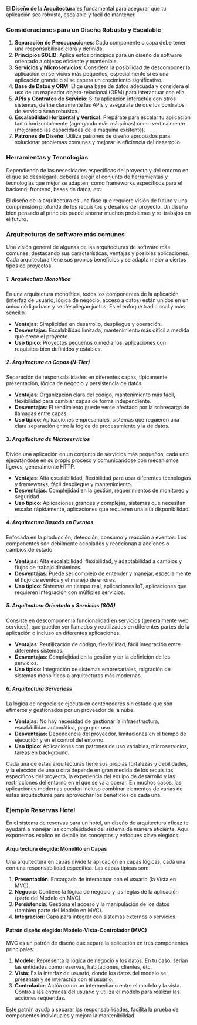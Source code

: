 El **Diseño de la Arquitectura** es fundamental para asegurar que tu aplicación sea robusta, escalable y fácil de mantener. 

### Consideraciones para un Diseño Robusto y Escalable
1. **Separación de Preocupaciones**: Cada componente o capa debe tener una responsabilidad clara y definida.
2. **Principios SOLID**: Aplica estos principios para un diseño de software orientado a objetos eficiente y mantenible.
3. **Servicios y Microservicios**: Considera la posibilidad de descomponer la aplicación en servicios más pequeños, especialmente si es una aplicación grande o si se espera un crecimiento significativo.
4. **Base de Datos y ORM**: Elige una base de datos adecuada y considera el uso de un mapeador objeto-relacional (ORM) para interactuar con ella.
5. **APIs y Contratos de Servicio**: Si tu aplicación interactúa con otros sistemas, define claramente las APIs y asegúrate de que los contratos de servicio sean robustos.
6. **Escalabilidad Horizontal y Vertical**: Prepárate para escalar tu aplicación tanto horizontalmente (agregando más máquinas) como verticalmente (mejorando las capacidades de la máquina existente).
7. **Patrones de Diseño**: Utiliza patrones de diseño apropiados para solucionar problemas comunes y mejorar la eficiencia del desarrollo.

### Herramientas y Tecnologías
Dependiendo de las necesidades específicas del proyecto y del entorno en el que se desplegará, deberás elegir el conjunto de herramientas y tecnologías que mejor se adapten, como frameworks específicos para el backend, frontend, bases de datos, etc.

El diseño de la arquitectura es una fase que requiere visión de futuro y una comprensión profunda de los requisitos y desafíos del proyecto. Un diseño bien pensado al principio puede ahorrar muchos problemas y re-trabajos en el futuro.

### Arquitecturas de software más comunes
Una visión general de algunas de las arquitecturas de software más comunes, destacando sus características, ventajas y posibles aplicaciones. Cada arquitectura tiene sus propios beneficios y se adapta mejor a ciertos tipos de proyectos.

##### 1. Arquitectura Monolítica
En una arquitectura monolítica, todos los componentes de la aplicación (interfaz de usuario, lógica de negocio, acceso a datos) están unidos en un único código base y se despliegan juntos. Es el enfoque tradicional y más sencillo.

- **Ventajas**: Simplicidad en desarrollo, despliegue y operación.
- **Desventajas**: Escalabilidad limitada, mantenimiento más difícil a medida que crece el proyecto.
- **Uso típico**: Proyectos pequeños o medianos, aplicaciones con requisitos bien definidos y estables.

##### 2. Arquitectura en Capas (N-Tier)
Separación de responsabilidades en diferentes capas, típicamente presentación, lógica de negocio y persistencia de datos.

- **Ventajas**: Organización clara del código, mantenimiento más fácil, flexibilidad para cambiar capas de forma independiente.
- **Desventajas**: El rendimiento puede verse afectado por la sobrecarga de llamadas entre capas.
- **Uso típico**: Aplicaciones empresariales, sistemas que requieren una clara separación entre la lógica de procesamiento y la de datos.

##### 3. Arquitectura de Microservicios
Divide una aplicación en un conjunto de servicios más pequeños, cada uno ejecutándose en su propio proceso y comunicándose con mecanismos ligeros, generalmente HTTP.

- **Ventajas**: Alta escalabilidad, flexibilidad para usar diferentes tecnologías y frameworks, fácil despliegue y mantenimiento.
- **Desventajas**: Complejidad en la gestión, requerimientos de monitoreo y seguridad.
- **Uso típico**: Aplicaciones grandes y complejas, sistemas que necesitan escalar rápidamente, aplicaciones que requieren una alta disponibilidad.

##### 4. Arquitectura Basada en Eventos
Enfocada en la producción, detección, consumo y reacción a eventos. Los componentes son débilmente acoplados y reaccionan a acciones o cambios de estado.

- **Ventajas**: Alta escalabilidad, flexibilidad, y adaptabilidad a cambios y flujos de trabajo dinámicos.
- **Desventajas**: Puede ser complejo de entender y manejar, especialmente el flujo de eventos y el manejo de errores.
- **Uso típico**: Sistemas en tiempo real, aplicaciones IoT, aplicaciones que requieren integración con múltiples servicios.

##### 5. Arquitectura Orientada a Servicios (SOA)
Consiste en descomponer la funcionalidad en servicios (generalmente web services), que pueden ser llamados y reutilizados en diferentes partes de la aplicación o incluso en diferentes aplicaciones.

- **Ventajas**: Reutilización de código, flexibilidad, fácil integración entre diferentes sistemas.
- **Desventajas**: Complejidad en la gestión y en la definición de los servicios.
- **Uso típico**: Integración de sistemas empresariales, migración de sistemas monolíticos a arquitecturas más modernas.

##### 6. Arquitectura Serverless
La lógica de negocio se ejecuta en contenedores sin estado que son efímeros y gestionados por un proveedor de la nube.

- **Ventajas**: No hay necesidad de gestionar la infraestructura, escalabilidad automática, pago por uso.
- **Desventajas**: Dependencia del proveedor, limitaciones en el tiempo de ejecución y en el control del entorno.
- **Uso típico**: Aplicaciones con patrones de uso variables, microservicios, tareas en background.

Cada una de estas arquitecturas tiene sus propias fortalezas y debilidades, y la elección de una u otra depende en gran medida de los requisitos específicos del proyecto, la experiencia del equipo de desarrollo y las restricciones del entorno en el que se va a operar. En muchos casos, las aplicaciones modernas pueden incluso combinar elementos de varias de estas arquitecturas para aprovechar los beneficios de cada una.

### Ejemplo Reservas Hotel
En el sistema de reservas para un hotel, un diseño de arquitectura eficaz te ayudará a manejar las complejidades del sistema de manera eficiente. Aquí exponemos explico en detalle los conceptos y enfoques clave elegidos:

#### Arquitectura elegida: Monolito en Capas
Una arquitectura en capas divide la aplicación en capas lógicas, cada una con una responsabilidad específica. Las capas típicas son:

1. **Presentación**: Encargada de interactuar con el usuario (la Vista en MVC).
2. **Negocio**: Contiene la lógica de negocio y las reglas de la aplicación (parte del Modelo en MVC).
3. **Persistencia**: Gestiona el acceso y la manipulación de los datos (también parte del Modelo en MVC).
4. **Integración**: Capa para integrar con sistemas externos o servicios.

#### Patrón diseño elegido: Modelo-Vista-Controlador (MVC)
MVC es un patrón de diseño que separa la aplicación en tres componentes principales:

1. **Modelo**: Representa la lógica de negocio y los datos. En tu caso, serían las entidades como reservas, habitaciones, clientes, etc.
2. **Vista**: Es la interfaz de usuario, donde los datos del modelo se presentan y se interactúa con el usuario.
3. **Controlador**: Actúa como un intermediario entre el modelo y la vista. Controla las entradas del usuario y utiliza el modelo para realizar las acciones requeridas.

Este patrón ayuda a separar las responsabilidades, facilita la prueba de componentes individuales y mejora la mantenibilidad.
